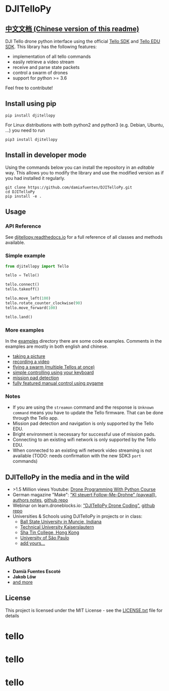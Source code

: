 # DJITelloPy
## [中文文档 (Chinese version of this readme)](README_CN.md)

DJI Tello drone python interface using the official [Tello SDK](https://dl-cdn.ryzerobotics.com/downloads/tello/20180910/Tello%20SDK%20Documentation%20EN_1.3.pdf) and [Tello EDU SDK](https://dl-cdn.ryzerobotics.com/downloads/Tello/Tello%20SDK%202.0%20User%20Guide.pdf). This library has the following features:

- implementation of all tello commands
- easily retrieve a video stream
- receive and parse state packets
- control a swarm of drones
- support for python >= 3.6

Feel free to contribute!

## Install using pip
```
pip install djitellopy
```

For Linux distributions with both python2 and python3 (e.g. Debian, Ubuntu, ...) you need to run
```
pip3 install djitellopy
```

## Install in developer mode
Using the commands below you can install the repository in an _editable_ way. This allows you to modify the library and use the modified version as if you had installed it regularly.

```
git clone https://github.com/damiafuentes/DJITelloPy.git
cd DJITelloPy
pip install -e .
```

## Usage
### API Reference
See [djitellopy.readthedocs.io](https://djitellopy.readthedocs.io/en/latest/) for a full reference of all classes and methods available.

### Simple example
```python
from djitellopy import Tello

tello = Tello()

tello.connect()
tello.takeoff()

tello.move_left(100)
tello.rotate_counter_clockwise(90)
tello.move_forward(100)

tello.land()
```

### More examples
In the [examples](examples/) directory there are some code examples.
Comments in the examples are mostly in both english and chinese.

- [taking a picture](examples/take-picture.py)
- [recording a video](examples/record-video.py)
- [flying a swarm (multiple Tellos at once)](examples/simple-swarm.py)
- [simple controlling using your keyboard](examples/manual-control-opencv.py)
- [mission pad detection](examples/mission-pads.py)
- [fully featured manual control using pygame](examples/manual-control-pygame.py)

### Notes
- If you are using the `streamon` command and the response is `Unknown command` means you have to update the Tello firmware. That can be done through the Tello app.
- Mission pad detection and navigation is only supported by the Tello EDU.
- Bright environment is necessary for successful use of mission pads.
- Connecting to an existing wifi network is only supported by the Tello EDU.
- When connected to an existing wifi network video streaming is not available (TODO: needs confirmation with the new SDK3 `port` commands)

## DJITelloPy in the media and in the wild
- \>1.5 Million views Youtube: [Drone Programming With Python Course](https://youtu.be/LmEcyQnfpDA?t=1282)
- German magazine "Make": ["KI steuert Follow-Me-Drohne" (paywall)](https://www.heise.de/select/make/2021/6/2116016361503211330), [authors notes](https://www.jentsch.io/ki-artikel-im-aktuellen-make-magazin-6-21/), [github repo](https://github.com/msoftware/tello-tracking)
- Webinar on learn.droneblocks.io: ["DJITelloPy Drone Coding"](https://learn.droneblocks.io/p/djitellopy), [github repo](https://learn.droneblocks.io/p/djitellopy)
- Universities & Schools using DJITelloPy in projects or in class:
    - [Ball State University in Muncie, Indiana](https://www.bsu.edu/)
    - [Technical University Kaiserslautern](https://www.uni-kl.de/)
    - [Sha Tin College, Hong Kong](https://shatincollege.edu.hk/)
    - [University of São Paulo](https://www5.usp.br/)
    - [add yours...](https://github.com/damiafuentes/DJITelloPy/edit/master/README.md)

## Authors

* **Damià Fuentes Escoté**
* **Jakob Löw**
* [and more](https://github.com/damiafuentes/DJITelloPy/graphs/contributors)

## License

This project is licensed under the MIT License - see the [LICENSE.txt](LICENSE.txt) file for details
# tello
# tello
# tello
